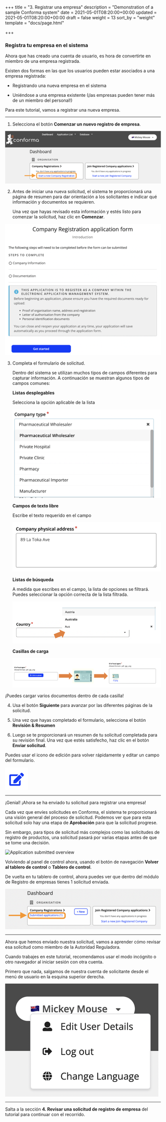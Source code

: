 +++
title = "3. Registrar una empresa"
description = "Demonstration of a sample Conforma system"
date = 2021-05-01T08:20:00+00:00
updated = 2021-05-01T08:20:00+00:00
draft = false
weight = 13
sort_by = "weight"
template = "docs/page.html"

+++


### Registra tu empresa en el sistema

Ahora que has creado una cuenta de usuario, es hora de convertirte en miembro de una empresa registrada.

Existen dos formas en las que los usuarios pueden estar asociados a una empresa registrada:

 - Registrando una nueva empresa en el sistema

- Uniéndose a una empresa existente (¡las empresas pueden tener más de un miembro del personal!)

Para este tutorial, vamos a registrar una nueva empresa. 

----------------

1. Selecciona el botón **Comenzar un nuevo registro de empresa**.

![Company registration workflows](/docs/about/demo/6.png)

2. Antes de iniciar una nueva solicitud, el sistema te proporcionará una página de resumen para dar orientación a los solicitantes e indicar qué información y documentos se requieren. 

    Una vez que hayas revisado esta información y estés listo para comenzar la solicitud, haz clic en **Comenzar**.

![Application summary page](/docs/about/demo/9.png)

3. Completa el formulario de solicitud.

    Dentro del sistema se utilizan muchos tipos de campos diferentes para capturar información. A continuación se muestran algunos tipos de campos comunes:

     **Listas desplegables**

     Selecciona la opción aplicable de la lista

     ![Dropdown lists](/docs/about/demo/11.png)

     **Campos de texto libre**

     Escribe el texto requerido en el campo

     ![Free text fields](/docs/about/demo/12.png)

    **Listas de búsqueda**

    A medida que escribes en el campo, la lista de opciones se filtrará. Puedes seleccionar la opción correcta de la lista filtrada.

    ![Look-up lists](/docs/about/demo/15.png)

    **Casillas de carga**

    ![Upload box](/docs/about/demo/10.png)

<div class="tip">
¡Puedes cargar varios documentos dentro de cada casilla!
</div>




4.  Usa el botón **Siguiente** para avanzar por las diferentes páginas de la solicitud. 

5. Una vez que hayas completado el formulario, selecciona el botón  **Revisión & Resumen** 

6. Luego se te proporcionará un resumen de tu solicitud completada para su revisión final. Una vez que estés satisfecho, haz clic en el botón **Enviar solicitud**.

<div class="tip">
Puedes usar el icono de edición para volver rápidamente y editar un campo del formulario.  
</div>

![Edit marker](/docs/about/demo/18.png)

--------


¡Genial! ¡Ahora se ha enviado tu solicitud para registrar una empresa!

Cada vez que envíes solicitudes en Conforma, el sistema te proporcionará una visión general del proceso de solicitud. Podemos ver que para esta solicitud solo hay una etapa de **Aprobación** para que la solicitud progrese. 

Sin embargo, para tipos de solicitud más complejos como las solicitudes de registro de productos, una solicitud pasará por varias etapas antes de que se tome una decisión.

![Application submitted overview](/docs/about/demo/19.png)

Volviendo al panel de control ahora, usando el botón de navegación **Volver al tablero de control** o **Tablero de control**.

De vuelta en tu tablero de control, ahora puedes ver que dentro del módulo de Registro de empresas tienes 1 solicitud enviada.

![Updated dashboard display](/docs/about/demo/20.png)


---------------

Ahora que hemos enviado nuestra solicitud, vamos a aprender cómo revisar esa solicitud como miembro de la Autoridad Reguladora.

<div class="tip">
Cuando trabajes en este tutorial, recomendamos usar el modo incógnito o otro navegador al iniciar sesión con otra cuenta.
</div>

Primero que nada, salgamos de nuestra cuenta de solicitante desde el menú de usuario en la esquina superior derecha.

![Logging out](/docs/about/demo/21.png)

----------

Salta a la sección **4.  Revisar una solicitud de registro de empresa** del tutorial para continuar con el recorrido.